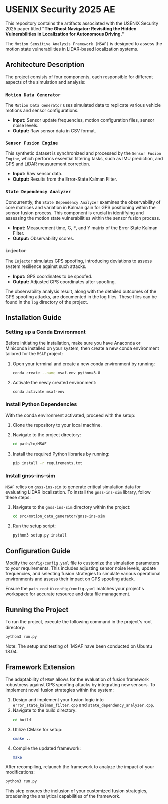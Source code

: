 # USENIX Security 2025 AE

This repository contains the artifacts associated with the USENIX Security 2025 paper titled **"The Ghost Navigator: Revisiting the Hidden Vulnerabilities in Localization for Autonomous Driving."**

The `Motion Sensitive Analysis Framework (MSAF)` is designed to assess the motion state vulnerabilities in LiDAR-based localization systems.

## Architecture Description

The project consists of four components, each responsible for different aspects of the simulation and analysis:

### `Motion Data Generator`
The `Motion Data Generator` uses simulated data to replicate various vehicle motions and sensor configurations.

- **Input:** Sensor update frequencies, motion configuration files, sensor noise levels.
- **Output:** Raw sensor data in CSV format.

### `Sensor Fusion Engine`
This synthetic dataset is synchronized and processed by the `Sensor Fusion Engine`, which performs essential filtering tasks, such as IMU prediction, and GPS and LiDAR measurement correction.

- **Input:** Raw sensor data.
- **Output:** Results from the Error-State Kalman Filter.

### `State Dependency Analyzer`
Concurrently, the `State Dependency Analyzer` examines the observability of core matrices and variation in Kalman gain for GPS positioning within the sensor fusion process. This component is crucial in identifying and assessing the motion state vulnerabilities within the sensor fusion process.
- **Input:** Measurement time, G, F, and Y matrix of the Error State Kalman Filter.
- **Output:** Observability scores.

### `injector`
The `Injector` simulates GPS spoofing, introducing deviations to assess system resilience against such attacks.

- **Input:** GPS coordinates to be spoofed.
- **Output:** Adjusted GPS coordinates after spoofing.

The observability analysis result, along with the detailed outcomes of the GPS spoofing attacks, are documented in the log files. These files can be found in the `log` directory of the project.

## Installation Guide

### Setting up a Conda Environment
Before initiating the installation, make sure you have Anaconda or Miniconda installed on your system, then create a new conda environment tailored for the `MSAF` project:

1. Open your terminal and create a new conda environment by running:

   ```bash
   conda create --name msaf-env python=3.8
   ```

2. Activate the newly created environment:

   ```bash
   conda activate msaf-env
   ```

### Install Python Dependencies

With the conda environment activated, proceed with the setup:
1. Clone the repository to your local machine.

2. Navigate to the project directory:

   ```bash
   cd path/to/MSAF
   ```

3. Install the required Python libraries by running:

   ```bash
   pip install -r requirements.txt
   ```

### Install gnss-ins-sim
`MSAF` relies on `gnss-ins-sim` to generate critical simulation data for evaluating LiDAR localization. To install the `gnss-ins-sim` library, follow these steps:

1. Navigate to the `gnss-ins-sim` directory within the project:

   ```bash
   cd src/motion_data_generator/gnss-ins-sim
   ```

2. Run the setup script:

   ```bash
   python3 setup.py install
   ```

## Configuration Guide

Modify the `config/config.yaml` file to customize the simulation parameters to your requirements. This includes adjusting sensor noise levels, update frequencies, and selecting fusion strategies to simulate various operational environments and assess their impact on GPS spoofing attack.

Ensure the `path_root`  in `config/config.yaml` matches your project's workspace for accurate resource and data file management.

## Running the Project

To run the project, execute the following command in the project's root directory:

```bash
python3 run.py
```

Note: The setup and testing of `MSAF have been conducted on Ubuntu 18.04.

## Framework Extension

The adaptability of `MSAF` allows for the evaluation of fusion framework robustness against GPS spoofing attacks by integrating new sensors. To implement novel fusion strategies within the system:

1. Design and implement your fusion logic into `error_state_kalman_filter.cpp` and `state_dependency_analyzer.cpp`.
2. Navigate to the build directory:
   ```bash
   cd build
   ```
3. Utilize CMake for setup:
   ```bash
   cmake ..
   ```
4. Compile the updated framework:
   ```bash
   make
   ```
After recompiling, relaunch the framework to analyze the impact of your modifications:

```bash
python3 run.py
```

This step ensures the inclusion of your customized fusion strategies, broadening the analytical capabilities of the framework.
